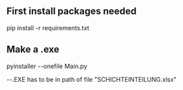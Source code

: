 ## First install packages needed
pip install -r requirements.txt

## Make a .exe
pyinstaller --onefile Main.py

--.EXE has to be in path of file "SCHICHTEINTEILUNG.xlsx"
